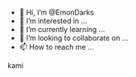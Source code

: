 - 👋 Hi, I’m @EmonDarks
- 👀 I’m interested in ...
- 🌱 I’m currently learning ...
- 💞️ I’m looking to collaborate on ...
- 📫 How to reach me ...

<!---
EmonDarks/EmonDarks is a ✨ special ✨ repository because its `README.md` (this file) appears on your GitHub profile.
You can click the Preview link to take a look at your changes.
--->
kami
